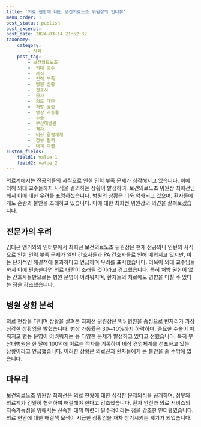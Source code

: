 ```yaml
---
title: '의료 현황에 대한 보건의료노조 위원장의 인터뷰'
menu_order: 1
post_status: publish
post_excerpt: 
post_date: 2024-03-14 21:52:32
taxonomy:
    category:
        - 사회
    post_tag:
        - 보건의료노조
        -  의대 교수
        -  사직
        -  인력 부족
        -  병원 상황
        -  간호사
        -  환자
        -  의료 대란
        -  처방 권한
        -  병상 가동률
        -  수술
        -  부산대병원
        -  적자
        -  비상 경영체계
        -  정부 협력
        -  대책 마련
custom_fields:
    field1: value 1
    field2: value 2
---
```


의료계에서는 전공의들의 사직으로 인한 인력 부족 문제가 심각해지고 있습니다. 이에 더해 의대 교수들까지 사직을 결의하는 상황이 발생하여, 보건의료노조 위원장 최희선님께서 이에 대한 우려를 표명하셨습니다. 병원의 상황은 더욱 악화되고 있으며, 환자들에게도 혼란과 불안을 초래하고 있습니다. 이에 대한 최희선 위원장의 의견을 살펴보겠습니다.
## 전문가의 우려
김대근 앵커와의 인터뷰에서 최희선 보건의료노조 위원장은 현재 전공의나 인턴의 사직으로 인한 인력 부족 문제가 일반 간호사들과 PA 간호사들로 인해 메워지고 있지만, 이는 단기적인 해결책에 불과하다고 언급하며 우려를 표시했습니다. 더욱이 의대 교수님들까지 이에 편승한다면 의료 대란이 초래될 것이라고 경고했습니다. 특히 처방 권한이 없는 간호사들만으로는 병원 운영이 어려워지며, 환자들의 치료에도 영향을 미칠 수 있다는 점을 강조했습니다.
## 병원 상황 분석
의료 현장을 다니며 상황을 살펴본 최희선 위원장은 빅5 병원을 중심으로 빈자리가 가장 심각한 상황임을 밝혔습니다. 병상 가동률은 30~40%까지 하락하며, 중요한 수술이 미뤄지고 병동 운영이 어려워지는 등 다양한 문제가 발생하고 있다고 전했습니다. 특히 부산대병원은 한 달에 100억에 이르는 적자를 기록하며 비상 경영체계를 선포하고 있는 상황이라고 언급했습니다. 이러한 상황은 의료진과 환자들에게 큰 불안을 줄 수밖에 없습니다.
## 마무리
보건의료노조 위원장 최희선은 의료 현황에 대한 심각한 문제의식을 공개하며, 정부와 의료계가 긴밀히 협력하여 해결해야 한다고 강조했습니다. 환자 안전과 의료 서비스의 지속가능성을 위해서는 신속한 대책 마련이 필수적이라는 점을 강조한 인터뷰였습니다. 의료 현안에 대한 해결책 모색이 시급한 상황임을 재차 상기시키는 계기가 되었습니다.
